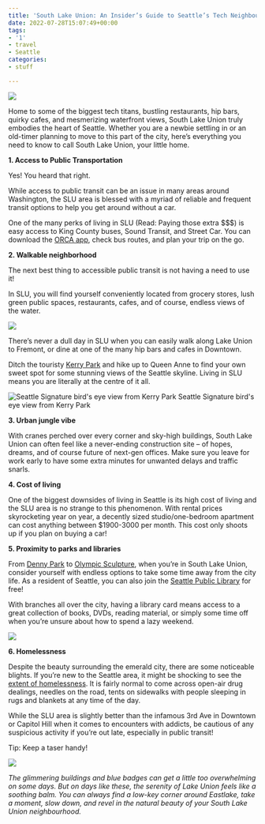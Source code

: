 ```yaml
---
title: 'South Lake Union: An Insider’s Guide to Seattle’s Tech Neighbourhood'
date: 2022-07-28T15:07:49+00:00
tags:
- '1'
- travel
- Seattle
categories:
- stuff

---
```


![](/uploads/img_20220616_122643.jpg)

Home to some of the biggest tech titans, bustling restaurants, hip bars, quirky cafes, and mesmerizing waterfront views, South Lake Union truly embodies the heart of Seattle. Whether you are a newbie settling in or an old-timer planning to move to this part of the city, here’s everything you need to know to call South Lake Union, your little home.

**1. Access to Public Transportation**

Yes! You heard that right.

While access to public transit can be an issue in many areas around Washington, the SLU area is blessed with a myriad of reliable and frequent transit options to help you get around without a car.

One of the many perks of living in SLU (Read: Paying those extra $$$) is easy access to King County buses, Sound Transit, and Street Car. You can download the [ORCA app](https://www.myorca.com/), check bus routes, and plan your trip on the go.

**2. Walkable neighborhood**

The next best thing to accessible public transit is not having a need to use it!

In SLU, you will find yourself conveniently located from grocery stores, lush green public spaces, restaurants, cafes, and of course, endless views of the water.

![](/uploads/img_20220504_134910.jpg)

There’s never a dull day in SLU when you can easily walk along Lake Union to Fremont, or dine at one of the many hip bars and cafes in Downtown.

Ditch the touristy [Kerry Park](https://www.seattle.gov/parks/find/parks/kerry-park) and hike up to Queen Anne to find your own sweet spot for some stunning views of the Seattle skyline. Living in SLU means you are literally at the centre of it all.

![](/uploads/img_9763.jpg "Seattle Signature bird's eye view from Kerry Park")         Seattle Signature bird's eye view from Kerry Park

**3. Urban jungle vibe**

With cranes perched over every corner and sky-high buildings, South Lake Union can often feel like a never-ending construction site – of hopes, dreams, and of course future of next-gen offices. Make sure you leave for work early to have some extra minutes for unwanted delays and traffic snarls.

**4. Cost of living**

One of the biggest downsides of living in Seattle is its high cost of living and the SLU area is no strange to this phenomenon. With rental prices skyrocketing year on year, a decently sized studio/one-bedroom apartment can cost anything between $1900-3000 per month. This cost only shoots up if you plan on buying a car!

**5. Proximity to parks and libraries**

From [Denny Park](https://www.seattle.gov/parks/find/parks/denny-park) to [Olympic Sculpture](https://www.seattleartmuseum.org/visit/olympic-sculpture-park), when you’re in South Lake Union, consider yourself with endless options to take some time away from the city life. As a resident of Seattle, you can also join the [Seattle Public Library](https://www.spl.org/hours-and-locations) for free!

With branches all over the city, having a library card means access to a great collection of books, DVDs, reading material, or simply some time off when you’re unsure about how to spend a lazy weekend.

![](/uploads/img_0044.jpg)

**6. Homelessness**

Despite the beauty surrounding the emerald city, there are some noticeable blights. If you’re new to the Seattle area, it might be shocking to see the [extent of homelessness](https://www.seattletimes.com/seattle-news/homeless/how-many-homeless-people-are-in-king-county-depends-who-you-ask/). It is fairly normal to come across open-air drug dealings, needles on the road, tents on sidewalks with people sleeping in rugs and blankets at any time of the day.

While the SLU area is slightly better than the infamous 3rd Ave in Downtown or Capitol Hill when it comes to encounters with addicts, be cautious of any suspicious activity if you’re out late, especially in public transit!

Tip: Keep a taser handy!

![](/uploads/img_0106.jpg)

_The glimmering buildings and blue badges can get a little too overwhelming on some days. But on days like these, the serenity of Lake Union feels like a soothing balm. You can always find a low-key corner around Eastlake, take a moment, slow down, and revel in the natural beauty of your South Lake Union neighbourhood._